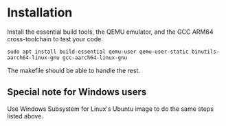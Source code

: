 # Installation

Install the essential build tools, the QEMU emulator, and the GCC ARM64 cross-toolchain to test your code.

```shell
sudo apt install build-essential qemu-user qemu-user-static binutils-aarch64-linux-gnu gcc-aarch64-linux-gnu
```

The makefile should be able to handle the rest.

## Special note for Windows users

Use Windows Subsystem for Linux's Ubuntu image to do the same steps listed above.